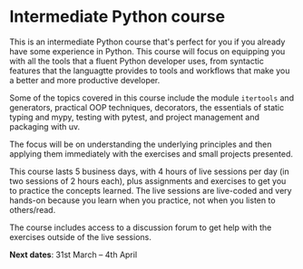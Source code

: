 # Intermediate Python course

This is an intermediate Python course that's perfect for you if you already have some experience in Python.
This course will focus on equipping you with all the tools that a fluent Python developer uses, from syntactic features that the languagtte provides to tools and workflows that make you a better and more productive developer.

Some of the topics covered in this course include the module `itertools` and generators, practical OOP techniques, decorators, the essentials of static typing and mypy, testing with pytest, and project management and packaging with uv.

The focus will be on understanding the underlying principles and then applying them immediately with the exercises and small projects presented.

This course lasts 5 business days, with 4 hours of live sessions per day (in two sessions of 2 hours each), plus assignments and exercises to get you to practice the concepts learned.
The live sessions are live-coded and very hands-on because you learn when you practice, not when you listen to others/read.

The course includes access to a discussion forum to get help with the exercises outside of the live sessions.

**Next dates**: 31st March – 4th April
